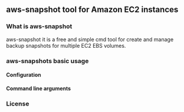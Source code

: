 ## aws-snapshot tool for Amazon EC2 instances

### What is aws-snapshot
aws-snapshot it is a free and simple cmd tool for create and manage backup snapshots for multiple EC2 EBS volumes.

### aws-snapshots basic usage
#### Configuration
#### Command line arguments

### License